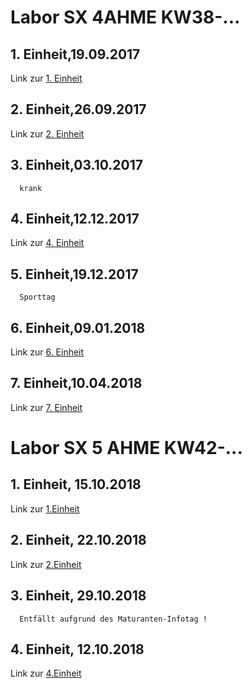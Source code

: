 # Labor SX 4AHME KW38-...

## 1. Einheit,19.09.2017  
Link zur [1. Einheit](https://github.com/strlum14/test1/blob/master/strlum14_kw38.md)
## 2. Einheit,26.09.2017  
Link zur [2. Einheit](https://github.com/HTLMechatronics/m14-la1-sx/blob/strlum14/strlum14/strlum14_kw39.md) 
## 3. Einheit,03.10.2017
      krank
## 4. Einheit,12.12.2017
Link zur [4. Einheit](https://github.com/HTLMechatronics/m14-la1-sx/blob/strlum14/strlum14/strlum14_kw51.md) 
## 5. Einheit,19.12.2017
      Sporttag
## 6. Einheit,09.01.2018
Link zur [6. Einheit](https://github.com/HTLMechatronics/m14-la1-sx/blob/strlum14/strlum14/strlum14_kw02.md)

## 7. Einheit,10.04.2018
Link zur [7. Einheit](https://github.com/HTLMechatronics/m14-la1-sx/blob/strlum14/strlum14/strlum14_kw15.md)

# Labor SX 5 AHME KW42-...

## 1. Einheit, 15.10.2018
Link zur [1.Einheit](https://github.com/HTLMechatronics/m14-la1-sx/blob/strlum14/strlum14/Protokoll_g4_strlum14_2018-10-15.md)

## 2. Einheit, 22.10.2018
Link zur [2.Einheit]()

## 3. Einheit, 29.10.2018
      Entfällt aufgrund des Maturanten-Infotag !
      
## 4. Einheit, 12.10.2018
Link zur [4.Einheit]()


